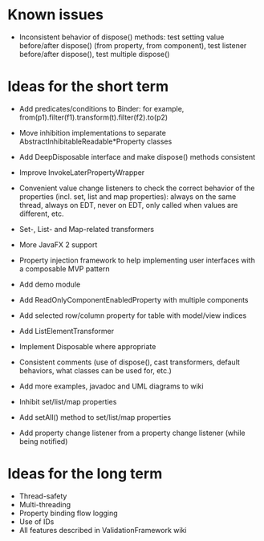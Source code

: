 # Known issues

* Inconsistent behavior of dispose() methods: test setting value before/after dispose() (from property, from component),
test listener before/after dispose(), test multiple dispose()

# Ideas for the short term

* Add predicates/conditions to Binder: for example, from(p1).filter(f1).transform(t).filter(f2).to(p2)
* Move inhibition implementations to separate AbstractInhibitableReadable*Property classes
* Add DeepDisposable interface and make dispose() methods consistent
* Improve InvokeLaterPropertyWrapper
* Convenient value change listeners to check the correct behavior of the properties (incl. set, list and map
properties): always on the same thread, always on EDT, never on EDT, only called when values are different, etc.
* Set-, List- and Map-related transformers
* More JavaFX 2 support
* Property injection framework to help implementing user interfaces with a composable MVP pattern

* Add demo module

* Add ReadOnlyComponentEnabledProperty with multiple components
* Add selected row/column property for table with model/view indices
* Add ListElementTransformer
* Implement Disposable where appropriate
* Consistent comments (use of dispose(), cast transformers, default behaviors, what classes can be used for, etc.)
* Add more examples, javadoc and UML diagrams to wiki

* Inhibit set/list/map properties
* Add setAll() method to set/list/map properties
* Add property change listener from a property change listener (while being notified)

# Ideas for the long term

* Thread-safety
* Multi-threading
* Property binding flow logging
* Use of IDs
* All features described in ValidationFramework wiki
